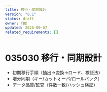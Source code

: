 ```yaml
---
title: 移行・同期設計
version: "0.1"
status: draft
owner: TBD
updated: 2025-09-07
related_requirements: []
---
```


# 035030 移行・同期設計

- 初期移行手順（抽出→変換→ロード、検証法）
- 増分同期（キー/カットオーバ/ロールバック）
- データ品質/監査（件数一致/ハッシュ検証）

